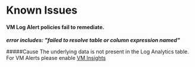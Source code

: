 # Known Issues

#### VM Log Alert policies fail to remediate.

***error includes: "failed to resolve table or column expression named"***

#####Cause
The underlying data is not present in the Log Analytics table. For VM Alerts please enable [VM Insights](https://github.com/Azure/alz-monitor/docs/wiki/Monitoring-and-Alerting-in-ALZ.md#Log-Alerts)